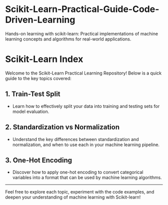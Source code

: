 # Scikit-Learn-Practical-Guide-Code-Driven-Learning
Hands-on learning with scikit-learn: Practical implementations of machine learning concepts and algorithms for real-world applications.

# Scikit-Learn Index

Welcome to the Scikit-Learn Practical Learning Repository! Below is a quick guide to the key topics covered:

## 1. Train-Test Split
   - Learn how to effectively split your data into training and testing sets for model evaluation.

## 2. Standardization vs Normalization
   - Understand the key differences between standardization and normalization, and when to use each in your machine learning pipeline.

## 3. One-Hot Encoding
   - Discover how to apply one-hot encoding to convert categorical variables into a format that can be used by machine learning algorithms.

---

Feel free to explore each topic, experiment with the code examples, and deepen your understanding of machine learning with Scikit-learn!


